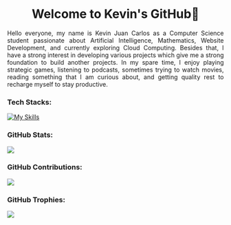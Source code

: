 <h1 align="center">Welcome to Kevin's GitHub👋</h1>
<p align="justify">Hello everyone, my name is Kevin Juan Carlos as a Computer Science student passionate about Artificial Intelligence, Mathematics, Website Development, and currently exploring Cloud Computing. Besides that, I have a strong interest in developing various projects which give me a strong foundation to build another projects. In my spare time, I enjoy playing strategic games, listening to podcasts, sometimes trying to watch movies, reading something that I am curious about, and getting quality rest to recharge myself to stay productive.</p>

<h3 align="left">Tech Stacks:</h3>

[![My Skills](https://skillicons.dev/icons?i=python,java,cpp,html,css,javascript,typescript,php,mysql,dart,tensorflow,pytorch,bootstrap,react,nextjs,laravel,flutter,git,github,firebase,docker,googlecloud,azure,vscode&perline=12&theme=light)](https://skillicons.dev)

<h3 align="left">GitHub Stats:</h3>

![](https://github-readme-stats.vercel.app/api?username=KevinJC23&theme=react&hide_border=false&include_all_commits=true&count_private=true)

<h3 align="left">GitHub Contributions:</h3>

![](https://nirzak-streak-stats.vercel.app/?user=KevinJC23&theme=react&hide_border=false)

<h3 align="left">GitHub Trophies:</h3>

![](https://github-profile-trophy.vercel.app/?username=KevinJC23&theme=react&no-frame=false&no-bg=false&margin-w=4)
